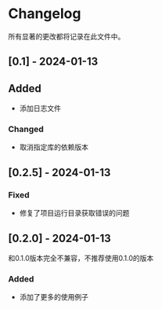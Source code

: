 # Changelog
所有显著的更改都将记录在此文件中。

## [0.1] - 2024-01-13

## Added

- 添加日志文件

### Changed
- 取消指定库的依赖版本


## [0.2.5] - 2024-01-13

### Fixed
- 修复了项目运行目录获取错误的问题

## [0.2.0] - 2024-01-13

和0.1.0版本完全不兼容，不推荐使用0.1.0的版本

### Added
- 添加了更多的使用例子
